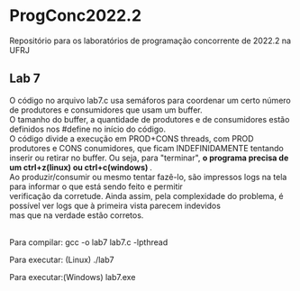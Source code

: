 # ProgConc2022.2
Repositório para os laboratórios de programação concorrente de 2022.2 na UFRJ


## Lab 7

O código no arquivo lab7.c usa semáforos para coordenar um certo número de produtores e consumidores que usam um buffer.<br>
O tamanho do buffer, a quantidade de produtores e de consumidores estão definidos nos #define no início do código.<br>
O código divide a execução em PROD+CONS threads, com PROD produtores e CONS conumidores, que ficam INDEFINIDAMENTE tentando<br>
inserir ou retirar no buffer. Ou seja, para "terminar", <b>o programa precisa de um ctrl+z(linux) ou ctrl+c(windows) </b>.<br>
Ao produzir/consumir ou mesmo tentar fazê-lo, são impressos logs na tela para informar o que está sendo feito e permitir<br>
verificação da corretude. Ainda assim, pela complexidade do problema, é possível ver logs que à primeira vista parecem indevidos<br>
mas que na verdade estão corretos.<br> <br>

Para compilar: 
gcc -o lab7 lab7.c -lpthread

Para executar: (Linux)
./lab7

Para executar:(Windows)
lab7.exe


